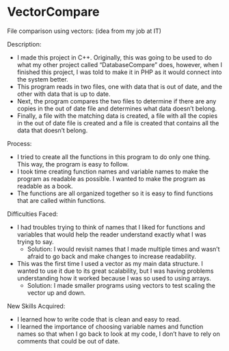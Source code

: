 # VectorCompare
File comparison using vectors: (idea from my job at IT)

Description: 
- I made this project in C++. Originally, this was going to be used to do what my other project called “DatabaseCompare” does, however, when I finished this project, I was told to make it in PHP as it would connect into the system better.
- This program reads in two files, one with data that is out of date, and the other with data that is up to date.
- Next, the program compares the two files to determine if there are any copies in the out of date file and determines what data doesn’t belong.
- Finally, a file with the matching data is created, a file with all the copies in the out of date file is created and a file is created that contains all the data that doesn’t belong.

Process:
- I tried to create all the functions in this program to do only one thing. This way, the program is easy to follow.
- I took time creating function names and variable names to make the program as readable as possible. I wanted to make the program as readable as a book.
- The functions are all organized together so it is easy to find functions that are called within functions.

Difficulties Faced:
- I had troubles trying to think of names that I liked for functions and variables that would help the reader understand exactly what I was trying to say.
  - Solution: I would revisit names that I made multiple times and wasn’t afraid to go back and make changes to increase readability.
- This was the first time I used a vector as my main data structure. I wanted to use it due to its great scalability, but I was having problems understanding how it worked because I was so used to using arrays.
  - Solution: I made smaller programs using vectors to test scaling the vector up and down.

New Skills Acquired:
- I learned how to write code that is clean and easy to read.
- I learned the importance of choosing variable names and function names so that when I go back to look at my code, I don’t have to rely on comments that could be out of date.

